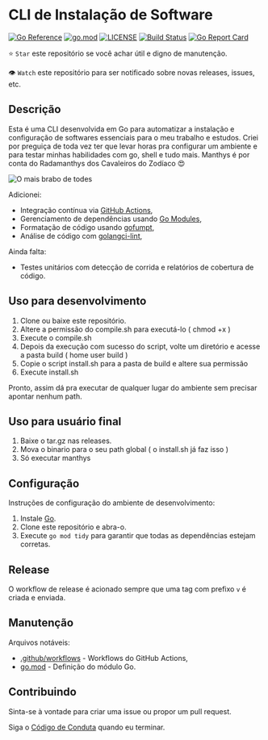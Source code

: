 # CLI de Instalação de Software

[![Go Reference](https://pkg.go.dev/badge/github.com/seuprojeto/cli-installation.svg)](https://pkg.go.dev/github.com/manthysbr/cli-installation)
[![go.mod](https://img.shields.io/github/go-mod/go-version/manthysbr/cli-installation)](go.mod)
[![LICENSE](https://img.shields.io/github/license/manthysbr/cli-installation)](LICENSE)
[![Build Status](https://img.shields.io/github/actions/workflow/status/manthysbr/cli-installation/build.yml?branch=main)](https://github.com/seuprojeto/cli-installation/actions?query=workflow%3Abuild+branch%3Amain)
[![Go Report Card](https://goreportcard.com/badge/github.com/manthysbr/cli-installation)](https://goreportcard.com/report/github.com/seuprojeto/cli-installation)

⭐ `Star` este repositório se você achar útil e digno de manutenção.

👁 `Watch` este repositório para ser notificado sobre novas releases, issues, etc.

## Descrição

Esta é uma  CLI desenvolvida em Go para automatizar a instalação e configuração de softwares essenciais para o meu trabalho e estudos. Criei por preguiça de toda vez ter que levar horas pra configurar um ambiente e para testar minhas habilidades com go, shell e tudo mais. Manthys é por conta do Radamanthys dos Cavaleiros do Zodíaco :heart_eyes: 

![O mais brabo de todes](https://i.pinimg.com/originals/1f/24/90/1f24906a5b38e83d5e73e666419bb0b0.gif)

Adicionei:

- Integração contínua via [GitHub Actions](https://github.com/features/actions),
- Gerenciamento de dependências usando [Go Modules](https://github.com/golang/go/wiki/Modules),
- Formatação de código usando [gofumpt](https://github.com/mvdan/gofumpt),
- Análise de código com [golangci-lint](https://github.com/golangci/golangci-lint),

Ainda falta:
- Testes unitários com detecção de corrida e relatórios de cobertura de código.

## Uso para desenvolvimento

1. Clone ou baixe este repositório.
2. Altere a permissão do compile.sh para executá-lo ( chmod +x )
3. Execute o compile.sh
4. Depois da execução com sucesso do script, volte um diretório e acesse a pasta build ( home user build )
4. Copie o script install.sh para a pasta de build e altere sua permissão
5. Execute install.sh

Pronto, assim dá pra executar de qualquer lugar do ambiente sem precisar apontar nenhum path.

## Uso para usuário final

1. Baixe o tar.gz nas releases.
2. Mova o binario para o seu path global ( o install.sh já faz isso )
3. Só executar manthys

## Configuração

Instruções de configuração do ambiente de desenvolvimento:

1. Instale [Go](https://golang.org/doc/install).
2. Clone este repositório e abra-o.
3. Execute `go mod tidy` para garantir que todas as dependências estejam corretas.

## Release

O workflow de release é acionado sempre que uma tag com prefixo `v` é criada e enviada.

## Manutenção

Arquivos notáveis:

- [.github/workflows](.github/workflows) - Workflows do GitHub Actions,
- [go.mod](go.mod) - Definição do módulo Go.

## Contribuindo

Sinta-se à vontade para criar uma issue ou propor um pull request.

Siga o [Código de Conduta](CODE_OF_CONDUCT.md) quando eu terminar.
